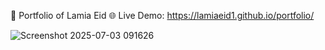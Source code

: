 🚀 Portfolio of Lamia Eid
🌐 Live Demo: https://lamiaeid1.github.io/portfolio/

![Screenshot 2025-07-03 091626](https://github.com/user-attachments/assets/5a5a3eb8-2ac7-4abb-89cc-73327d2db593)


